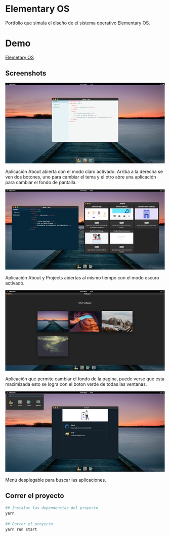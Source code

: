 # Elementary OS

Portfolio que simula el diseño de el sistema operativo Elementary OS.

# Demo
[Elemetary OS](https://luciasepulveda.netlify.app/)

## Screenshots

![Screen](https://github.com/LuciaSepulveda/ElementaryOs-Clone/blob/master/src/assets/Screen1.png "Aplicación About abierta con el modo claro activado")

Aplicación About abierta con el modo claro activado. Arriba a la derecha se ven dos botones, uno para cambiar el tema y el otro abre una aplicación para cambiar el fondo de pantalla.

![Screen](https://github.com/LuciaSepulveda/ElementaryOs-Clone/blob/master/src/assets/Screen2.png "Aplicación About y Projects abiertas al mismo tiempo con el modo oscuro activado")

Aplicación About y Projects abiertas al mismo tiempo con el modo oscuro activado.

![Screen](https://github.com/LuciaSepulveda/ElementaryOs-Clone/blob/master/src/assets/Screen3.png "Aplicación que permite cambiar el fondo de la pagina")

Aplicación que permite cambiar el fondo de la pagina, puede verse que esta maximizada esto se logra con el boton verde de todas las ventanas.

![Screen](https://github.com/LuciaSepulveda/ElementaryOs-Clone/blob/master/src/assets/Screen4.png "Menú desplegable para buscar las aplicaciones.")

Menú desplegable para buscar las aplicaciones.

## Correr el proyecto

```bash
## Instalar las dependencias del proyecto
yarn

## Correr el proyecto
yarn run start
```
